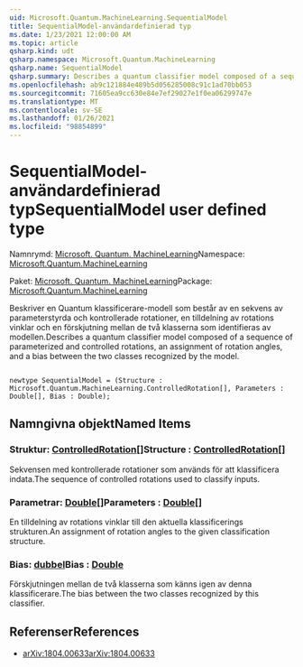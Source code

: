 ```yaml
---
uid: Microsoft.Quantum.MachineLearning.SequentialModel
title: SequentialModel-användardefinierad typ
ms.date: 1/23/2021 12:00:00 AM
ms.topic: article
qsharp.kind: udt
qsharp.namespace: Microsoft.Quantum.MachineLearning
qsharp.name: SequentialModel
qsharp.summary: Describes a quantum classifier model composed of a sequence of parameterized and controlled rotations, an assignment of rotation angles, and a bias between the two classes recognized by the model.
ms.openlocfilehash: ab9c121884e489b5d056285008c91c1ad70bb053
ms.sourcegitcommit: 71605ea9cc630e84e7ef29027e1f0ea06299747e
ms.translationtype: MT
ms.contentlocale: sv-SE
ms.lasthandoff: 01/26/2021
ms.locfileid: "98854899"
---
```

# <a name="sequentialmodel-user-defined-type"></a><span data-ttu-id="f84cc-102">SequentialModel-användardefinierad typ</span><span class="sxs-lookup"><span data-stu-id="f84cc-102">SequentialModel user defined type</span></span>

<span data-ttu-id="f84cc-103">Namnrymd: [Microsoft. Quantum. MachineLearning](xref:Microsoft.Quantum.MachineLearning)</span><span class="sxs-lookup"><span data-stu-id="f84cc-103">Namespace: [Microsoft.Quantum.MachineLearning](xref:Microsoft.Quantum.MachineLearning)</span></span>

<span data-ttu-id="f84cc-104">Paket: [Microsoft. Quantum. MachineLearning](https://nuget.org/packages/Microsoft.Quantum.MachineLearning)</span><span class="sxs-lookup"><span data-stu-id="f84cc-104">Package: [Microsoft.Quantum.MachineLearning](https://nuget.org/packages/Microsoft.Quantum.MachineLearning)</span></span>


<span data-ttu-id="f84cc-105">Beskriver en Quantum klassificerare-modell som består av en sekvens av parameterstyrda och kontrollerade rotationer, en tilldelning av rotations vinklar och en förskjutning mellan de två klasserna som identifieras av modellen.</span><span class="sxs-lookup"><span data-stu-id="f84cc-105">Describes a quantum classifier model composed of a sequence of parameterized and controlled rotations, an assignment of rotation angles, and a bias between the two classes recognized by the model.</span></span>

```qsharp

newtype SequentialModel = (Structure : Microsoft.Quantum.MachineLearning.ControlledRotation[], Parameters : Double[], Bias : Double);
```



## <a name="named-items"></a><span data-ttu-id="f84cc-106">Namngivna objekt</span><span class="sxs-lookup"><span data-stu-id="f84cc-106">Named Items</span></span>

### <a name="structure--controlledrotation"></a><span data-ttu-id="f84cc-107">Struktur: [ControlledRotation](xref:Microsoft.Quantum.MachineLearning.ControlledRotation)[]</span><span class="sxs-lookup"><span data-stu-id="f84cc-107">Structure : [ControlledRotation](xref:Microsoft.Quantum.MachineLearning.ControlledRotation)[]</span></span>

<span data-ttu-id="f84cc-108">Sekvensen med kontrollerade rotationer som används för att klassificera indata.</span><span class="sxs-lookup"><span data-stu-id="f84cc-108">The sequence of controlled rotations used to classify inputs.</span></span>
### <a name="parameters--double"></a><span data-ttu-id="f84cc-109">Parametrar: [Double](xref:microsoft.quantum.lang-ref.double)[]</span><span class="sxs-lookup"><span data-stu-id="f84cc-109">Parameters : [Double](xref:microsoft.quantum.lang-ref.double)[]</span></span>

<span data-ttu-id="f84cc-110">En tilldelning av rotations vinklar till den aktuella klassificerings strukturen.</span><span class="sxs-lookup"><span data-stu-id="f84cc-110">An assignment of rotation angles to the given classification structure.</span></span>
### <a name="bias--double"></a><span data-ttu-id="f84cc-111">Bias: [dubbel](xref:microsoft.quantum.lang-ref.double)</span><span class="sxs-lookup"><span data-stu-id="f84cc-111">Bias : [Double](xref:microsoft.quantum.lang-ref.double)</span></span>

<span data-ttu-id="f84cc-112">Förskjutningen mellan de två klasserna som känns igen av denna klassificerare.</span><span class="sxs-lookup"><span data-stu-id="f84cc-112">The bias between the two classes recognized by this classifier.</span></span>

## <a name="references"></a><span data-ttu-id="f84cc-113">Referenser</span><span class="sxs-lookup"><span data-stu-id="f84cc-113">References</span></span>

- [<span data-ttu-id="f84cc-114">arXiv:1804.00633</span><span class="sxs-lookup"><span data-stu-id="f84cc-114">arXiv:1804.00633</span></span>](https://arxiv.org/abs/1804.00633)
